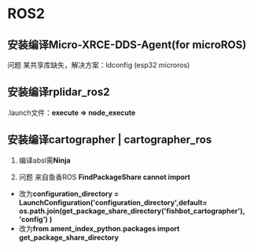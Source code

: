 # ROS2
## 安装编译Micro-XRCE-DDS-Agent(for microROS)
问题 某共享库缺失，解决方案：ldconfig
(esp32 microros)
## 安装编译rplidar_ros2
.launch文件：**execute => node_execute**
## 安装编译cartographer | cartographer_ros
1. 编译absl需**Ninja**

2. 问题 来自鱼香ROS **FindPackageShare cannot import**
* 改为**configuration_directory = LaunchConfiguration('configuration_directory',default= os.path.join(get_package_share_directory('fishbot_cartographer'), 'config') )**
* 改为**from ament_index_python.packages import get_package_share_directory**

